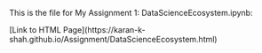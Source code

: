 This is the file for My Assignment 1: DataScienceEcosystem.ipynb:<br>
<p>[Link to HTML Page](https://karan-k-shah.github.io/Assignment/DataScienceEcosystem.html)</p>

